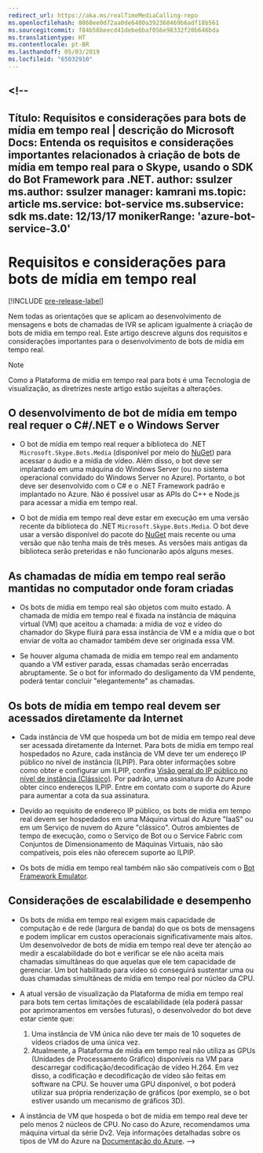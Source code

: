 ```yaml
---
redirect_url: https://aka.ms/realTimeMediaCalling-repo
ms.openlocfilehash: 8868ee0d72aa0de6480a392368469b6adf18b561
ms.sourcegitcommit: f84b56beecd41debe6baf056e98332f20b646bda
ms.translationtype: HT
ms.contentlocale: pt-BR
ms.lasthandoff: 05/03/2019
ms.locfileid: "65032910"
---
```

<a name="--"></a><!--
---
Título: Requisitos e considerações para bots de mídia em tempo real | descrição do Microsoft Docs: Entenda os requisitos e considerações importantes relacionados à criação de bots de mídia em tempo real para o Skype, usando o SDK do Bot Framework para .NET.
author: ssulzer ms.author: ssulzer manager: kamrani ms.topic: article ms.service: bot-service ms.subservice: sdk ms.date: 12/13/17 monikerRange: 'azure-bot-service-3.0'
---

# <a name="requirements-and-considerations-for-real-time-media-bots"></a>Requisitos e considerações para bots de mídia em tempo real

[!INCLUDE [pre-release-label](../includes/pre-release-label-v3.md)]

Nem todas as orientações que se aplicam ao desenvolvimento de mensagens e bots de chamadas de IVR se aplicam igualmente à criação de bots de mídia em tempo real. Este artigo descreve alguns dos requisitos e considerações importantes para o desenvolvimento de bots de mídia em tempo real. 

> [!NOTE]
> Como a Plataforma de mídia em tempo real para bots é uma Tecnologia de visualização, as diretrizes neste artigo estão sujeitas a alterações.

## <a name="real-time-media-bot-development-requires-cnet-and-windows-server"></a>O desenvolvimento de bot de mídia em tempo real requer o C#/.NET e o Windows Server

- O bot de mídia em tempo real requer a biblioteca do .NET `Microsoft.Skype.Bots.Media` (disponível por meio do <a href="https://www.nuget.org/" target="_blank">NuGet</a>) para acessar o áudio e a mídia de vídeo. Além disso, o bot deve ser implantado em uma máquina do Windows Server (ou no sistema operacional convidado do Windows Server no Azure). Portanto, o bot deve ser desenvolvido com o C# e o .NET Framework padrão e implantado no Azure. Não é possível usar as APIs do C++ e Node.js para acessar a mídia em tempo real.

- O bot de mídia em tempo real deve estar em execução em uma versão recente da biblioteca do .NET `Microsoft.Skype.Bots.Media`. O bot deve usar a versão disponível do pacote do <a href="https://www.nuget.org/" target="_blank">NuGet</a> mais recente ou uma versão que não tenha mais de três meses. As versões mais antigas da biblioteca serão preteridas e não funcionarão após alguns meses.

## <a name="real-time-media-calls-stay-on-the-machine-where-they-were-created"></a>As chamadas de mídia em tempo real serão mantidas no computador onde foram criadas

- Os bots de mídia em tempo real são objetos com muito estado. A chamada de mídia em tempo real é fixada na instância de máquina virtual (VM) que aceitou a chamada: a mídia de voz e vídeo do chamador do Skype fluirá para essa instância de VM e a mídia que o bot enviar de volta ao chamador também deve ser originada essa VM.

- Se houver alguma chamada de mídia em tempo real em andamento quando a VM estiver parada, essas chamadas serão encerradas abruptamente. Se o bot for informado do desligamento da VM pendente, poderá tentar concluir "elegantemente" as chamadas.

## <a name="real-time-media-bots-must-be-directly-accessible-on-the-internet"></a>Os bots de mídia em tempo real devem ser acessados diretamente da Internet

- Cada instância de VM que hospeda um bot de mídia em tempo real deve ser acessada diretamente da Internet. Para bots de mídia em tempo real hospedados no Azure, cada instância de VM deve ter um endereço IP público no nível de instância (ILPIP). Para obter informações sobre como obter e configurar um ILPIP, confira <a href="/azure/virtual-network/virtual-networks-instance-level-public-ip" target="_blank">Visão geral do IP público no nível de instância (Clássico)</a>. Por padrão, uma assinatura do Azure pode obter cinco endereços ILPIP. Entre em contato com o suporte do Azure para aumentar a cota da sua assinatura.

- Devido ao requisito de endereço IP público, os bots de mídia em tempo real devem ser hospedados em uma Máquina virtual do Azure "IaaS" ou em um Serviço de nuvem do Azure "clássico". Outros ambientes de tempo de execução, como o Serviço de Bot ou o Service Fabric com Conjuntos de Dimensionamento de Máquinas Virtuais, não são compatíveis, pois eles não oferecem suporte ao ILPIP.

- Os bots de mídia em tempo real também não são compatíveis com o [Bot Framework Emulator](../bot-service-debug-emulator.md).

## <a name="scalability-and-performance-considerations"></a>Considerações de escalabilidade e desempenho

- Os bots de mídia em tempo real exigem mais capacidade de computação e de rede (largura de banda) do que os bots de mensagens e podem implicar em custos operacionais significativamente mais altos. Um desenvolvedor de bots de mídia em tempo real deve ter atenção ao medir a escalabilidade do bot e verificar se ele não aceita mais chamadas simultâneas do que aquelas que ele tem capacidade de gerenciar. Um bot habilitado para vídeo só conseguirá sustentar uma ou duas chamadas simultâneas de mídia em tempo real por núcleo da CPU.

- A atual versão de visualização da Plataforma de mídia em tempo real para bots tem certas limitações de escalabilidade (ela poderá passar por aprimoramentos em versões futuras), o desenvolvedor do bot deve estar ciente que: 
  1. Uma instância de VM única não deve ter mais de 10 soquetes de vídeos criados de uma única vez.
  2. Atualmente, a Plataforma de mídia em tempo real não utiliza as GPUs (Unidades de Processamento Gráfico) disponíveis na VM para descarregar codificação/decodificação de vídeo H.264. Em vez disso, a codificação e decodificação de vídeo são feitas em software na CPU. Se houver uma GPU disponível, o bot poderá utilizar sua própria renderização de gráficos (por exemplo, se o bot estiver usando um mecanismo de gráficos 3D).

- A instância de VM que hospeda o bot de mídia em tempo real deve ter pelo menos 2 núcleos de CPU. No caso do Azure, recomendamos uma máquina virtual da série Dv2. Veja informações detalhadas sobre os tipos de VM do Azure na <a href="/azure/virtual-machines/windows/sizes-general" target="_blank">Documentação do Azure</a>. 
-->